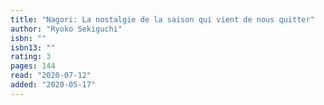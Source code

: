 ```yaml
---
title: "Nagori: La nostalgie de la saison qui vient de nous quitter"
author: "Ryoko Sekiguchi"
isbn: ""
isbn13: ""
rating: 3
pages: 144
read: "2020-07-12"
added: "2020-05-17"
---
```


